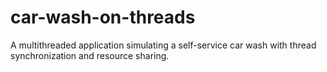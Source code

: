 # car-wash-on-threads
A multithreaded application simulating a self-service car wash with thread synchronization and resource sharing.
